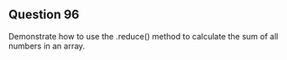 ## Question 96
Demonstrate how to use the .reduce() method to calculate the sum of all numbers in an array.